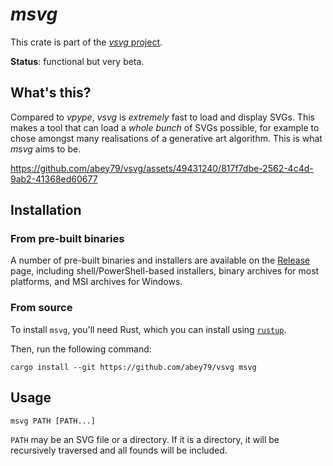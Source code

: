 # *msvg*

This crate is part of the [*vsvg* project](https://github.com/abey79/vsvg).

**Status**: functional but very beta.

## What's this?

Compared to *vpype*, *vsvg* is *extremely* fast to load and display SVGs. This makes a tool that can load a _whole bunch_ of SVGs possible, for example to chose amongst many realisations of a generative art algorithm. This is what *msvg* aims to be.

https://github.com/abey79/vsvg/assets/49431240/817f7dbe-2562-4c4d-9ab2-41368ed60677

## Installation


### From pre-built binaries

A number of pre-built binaries and installers are available on the [Release](https://github.com/abey79/vsvg/releases/latest) page, including shell/PowerShell-based installers, binary archives for most platforms, and MSI archives for Windows.


### From source

To install `msvg`, you'll need Rust, which you can install using [`rustup`](https://www.rust-lang.org/learn/get-started).

Then, run the following command:

```
cargo install --git https://github.com/abey79/vsvg msvg
```


## Usage

```
msvg PATH [PATH...]
```

`PATH` may be an SVG file or a directory. If it is a directory, it will be recursively traversed and all founds will be included.
